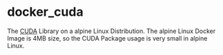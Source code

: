 # docker_cuda
The [CUDA](https://developer.nvidia.com/cuda-downloads) Library on a alpine Linux Distribution. The alpine Linux Docker Image is 4MB size, so the CUDA Package usage is very small in alpine Linux.
